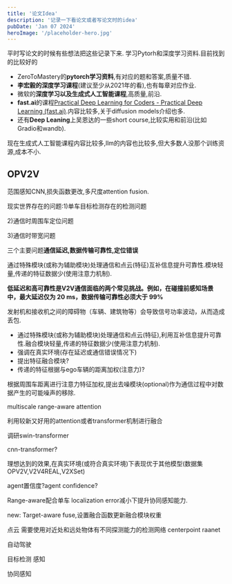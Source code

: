 ```yaml
---
title: '论文Idea'
description: '记录一下看论文或者写论文时的idea'
pubDate: 'Jan 07 2024'
heroImage: '/placeholder-hero.jpg'
---
```


平时写论文的时候有些想法把这些记录下来.
学习Pytorh和深度学习资料.目前找到的比较好的

- ZeroToMastery的**pytorch学习资料**,有对应的题和答案,质量不错.
- **李宏毅的深度学习课程**(建议至少从2021年的看),也有每章对应作业.
- 微软的**深度学习以及生成式人工智能课程**,高质量,前沿.
- **fast.ai**的课程[Practical Deep Learning for Coders - Practical Deep Learning (fast.ai)](https://course.fast.ai/).内容比较多,关于diffusion models介绍也多.
- 还有**Deep Leaning**上吴恩达的一些short course,比较实用和前沿(比如Gradio和wandb).

现在生成式人工智能课程内容比较多,llm的内容也比较多,但大多数人没那个训练资源,成本不小.



## OPV2V

范围感知CNN,损失函数更改,多尺度attention fusion.

现实世界存在的问题:1)单车目标检测存在的检测问题

2)通信时周围车定位问题

3)通信时带宽问题

三个主要问题**通信延迟,数据传输可靠性,定位错误**

 通过特殊模块(或称为辅助模块)处理通信和点云(特征)互补信息提升可靠性.模块轻量,传递的特征数据少(使用注意力机制).

**低延迟和高可靠性是V2V通信面临的两个常见挑战。例如，在碰撞前感知场景中，最大延迟仅为 20 ms，数据传输可靠性必须大于 99%**

发射机和接收机之间的障碍物（车辆、建筑物等）会导致信号功率波动，从而造成丢包.



 

- 通过特殊模块(或称为辅助模块)处理通信和点云(特征),利用互补信息提升可靠性.融合模块轻量,传递的特征数据少(使用注意力机制).
- 强调在真实环境(存在延迟或通信错误情况下)
- 提出特征融合模块?
- 传递的特征根据与ego车辆的距离加权(注意力)?





根据周围车距离进行注意力特征加权,提出去噪模块(optional)作为通信过程中对数据产生的可能噪声的移除.

multiscale range-aware attention

利用较新又好用的attention或者transformer机制进行融合

调研swin-transformer

cnn-transformer?

理想达到的效果,在真实环境(或符合真实环境)下表现优于其他模型(数据集OPV2V,V2V4REAL,V2XSet)

agent置信度?agent confidence?



Range-aware配合单车 localization error减小下提升协同感知能力.





new: Target-aware fuse,设置融合函数更新融合模块权重



点云 需要使用对近处和远处物体有不同探测能力的检测网络 centerpoint raanet

自动驾驶

目标检测 感知

协同感知
















